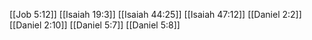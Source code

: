 [[Job 5:12]]
[[Isaiah 19:3]]
[[Isaiah 44:25]]
[[Isaiah 47:12]]
[[Daniel 2:2]]
[[Daniel 2:10]]
[[Daniel 5:7]]
[[Daniel 5:8]]
